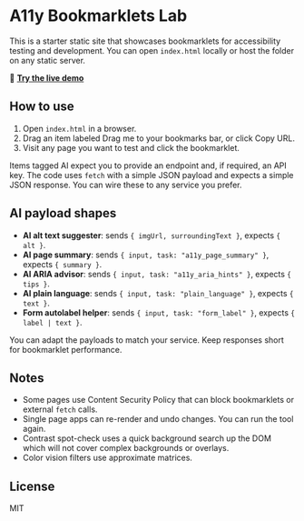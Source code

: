 # A11y Bookmarklets Lab

This is a starter static site that showcases bookmarklets for accessibility testing and development. You can open `index.html` locally or host the folder on any static server.

🔗 **[Try the live demo]()** 

## How to use

1. Open `index.html` in a browser.
2. Drag an item labeled Drag me to your bookmarks bar, or click Copy URL.
3. Visit any page you want to test and click the bookmarklet.

Items tagged AI expect you to provide an endpoint and, if required, an API key. The code uses `fetch` with a simple JSON payload and expects a simple JSON response. You can wire these to any service you prefer.

## AI payload shapes

- **AI alt text suggester**: sends `{ imgUrl, surroundingText }`, expects `{ alt }`.
- **AI page summary**: sends `{ input, task: "a11y_page_summary" }`, expects `{ summary }`.
- **AI ARIA advisor**: sends `{ input, task: "a11y_aria_hints" }`, expects `{ tips }`.
- **AI plain language**: sends `{ input, task: "plain_language" }`, expects `{ text }`.
- **Form autolabel helper**: sends `{ input, task: "form_label" }`, expects `{ label | text }`.

You can adapt the payloads to match your service. Keep responses short for bookmarklet performance.

## Notes

- Some pages use Content Security Policy that can block bookmarklets or external `fetch` calls.
- Single page apps can re-render and undo changes. You can run the tool again.
- Contrast spot-check uses a quick background search up the DOM which will not cover complex backgrounds or overlays.
- Color vision filters use approximate matrices.

## License

MIT
